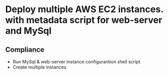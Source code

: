 # Deploy multiple AWS EC2 instances. with metadata script for web-server and MySql

## Compliance 
- Run MySql & web-server instance configurantion shell script 
- Create multiple instances 
